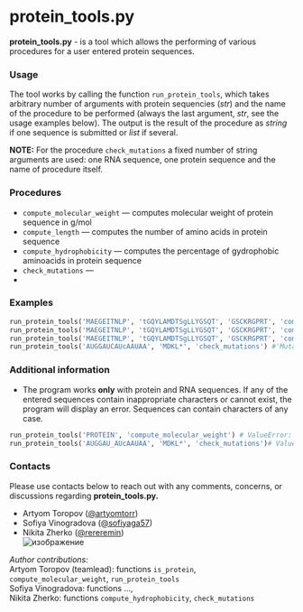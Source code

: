 # protein_tools.py

**protein_tools.py** - is a tool which allows the performing of various procedures for a user entered protein sequences. 

### Usage

The tool works by calling the function `run_protein_tools`, which takes arbitrary number of arguments with protein sequencies (*str*) and the name of the procedure to be performed (always the last argument, *str*, see the usage examples below). The output is the result of the procedure as *string* if one sequence is submitted or *list* if several.

**NOTE:**  For the procedure `check_mutations` a fixed number of string arguments are used: one RNA sequence, one protein sequence and the name of procedure itself.

### Procedures

- `compute_molecular_weight` — computes molecular weight of protein sequence in g/mol
- `compute_length` — computes the number of amino acids in protein sequence
- `compute_hydrophobicity` — computes the percentage of gydrophobic aminoacids in protein sequence
- `check_mutations` —
- 

### Examples
```python
run_protein_tools('MAEGEITNLP', 'tGQYLAMDTSgLLYGSQT', 'GSCKRGPRT', 'compute_length') # [10, 18, 9]
run_protein_tools('MAEGEITNLP', 'tGQYLAMDTSgLLYGSQT', 'GSCKRGPRT', 'compute_molecular_weight') # [1055.496, 1886.872, 942.482]
run_protein_tools('MAEGEITNLP', 'tGQYLAMDTSgLLYGSQT', 'GSCKRGPRT', 'compute_hydrophobicity') # [50.0, 27.778, 11.111]
run_protein_tools('AUGGAUCAUcAAUAA', 'MDKL*', 'check_mutations') #'Mutations:K3, L4.'
```
   
### Additional information
- The program works **only** with protein and RNA sequences. If any of the entered sequences contain inappropriate characters or cannot exist, the program will display an error. Sequences can contain characters of any case.

```python
run_protein_tools('PROTEIN', 'compute_molecular_weight') # ValueError: Invalid protein sequence
run_protein_tools('AUGGAU_AUcAAUAA', 'MDKL*', 'check_mutations')# ValueError: Invalid RNA sequence
```

### Contacts
Please use contacts below to reach out with any comments, concerns, or discussions regarding **protein_tools.py.** <br>
- Artyom Toropov ([@artyomtorr](https://github.com/artyomtorr/)) <br>
- Sofiya Vinogradova ([@sofiyaga57](https://github.com/sofiyaga57/)) <br>
- Nikita Zherko ([@rereremin](https://github.com/rereremin/)) <br>
![изображение](https://github.com/artyomtorr/HW4_Functions2/assets/144557024/88f1c523-711a-40d7-9134-30c6b6639037)


*Author contributions:* <br> 
Artyom Toropov (teamlead): functions `is_protein`, `compute_molecular_weight`, `run_protein_tools` <br> 
Sofiya Vinogradova: functions ..., <br> 
Nikita Zherko: functions `compute_hydrophobicity`, `check_mutations`
